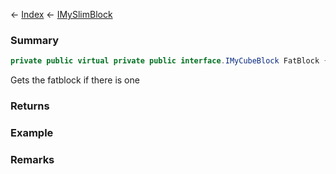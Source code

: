← [Index](Api-Index) ← [IMySlimBlock](VRage.Game.ModAPI.Ingame.IMySlimBlock)

### Summary

```csharp
private public virtual private public interface.IMyCubeBlock FatBlock { ; }
```

Gets the fatblock if there is one

### Returns

### Example

### Remarks

